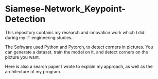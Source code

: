 # Siamese-Network_Keypoint-Detection
This repository contains my research and innovation work which I did during my IT engineering studies.

The Software used Python and Pytorch, to detect corners in pictures. You can generate a dataset, train the model on it, and detect corners on the picture you want.

Here is also a search paper I wrote to explain my approach, as well as the architecture of my program.
